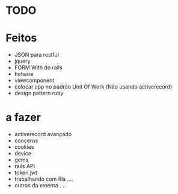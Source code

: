 # TODO

# Feitos
- JSON para restful
- jquery
- FORM With do rails
- hotwire
- viewcomponent
- colocar app no padrão Unit Of Work (Não usando activerecord)
- design pattern ruby

# a fazer
- activerecord avançado
- concerns
- cookies
- device
- gems
- rails API
- token jwt
- trabalhando com fila .... 
- outros da ementa ....